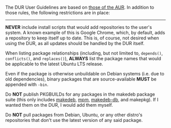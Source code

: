 The DUR User Guidelines are based on [those of the AUR](https://wiki.archlinux.org/index.php/AUR_User_Guidelines). In addition to those rules, the following restrictions are in place:

---

**NEVER** include install scripts that would add repositories to the user's system. A known example of this is Google Chrome, which, by default, adds a repository to keep itself up to date. This is, of course, not desired when using the DUR, as all updates should be handled by the DUR itself.  

When listing package relationships (including, but not limited to, `depends()`, `conflicts()`, and `replaces()`), **ALWAYS** list the package names that would be applicable to the latest Ubuntu LTS release.  

Even if the package is otherwise unbuildable on Debian systems (i.e. due to old dependencies), binary packages that are source-available **MUST** be appended with `-bin`.  

Do **NOT** publish PKGBUILDs for any packages in the makedeb package suite (this only includes [makedeb](/makedeb/intro.md), [mpm](/mpm/intro.md), [makedeb-db](/makedeb-db/intro.md), and makepkg). If I wanted them on the DUR, I would add them myself.

Do **NOT** pull packages from Debian, Ubuntu, or any other distro's repositories that don't use the latest version of any said package.
